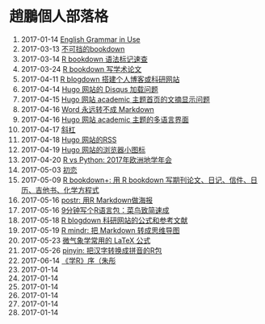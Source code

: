 # 趙鵬個人部落格

01. 2017-01-14 [English Grammar in Use](http://www.pzhao.org/zh/post/english-grammar-in-use/)
01. 2017-03-13 [不可挡的bookdown](http://www.pzhao.org/zh/post/inresistible-bookdown/)
01. 2017-03-14 [R bookdown 语法标记速查](http://www.pzhao.org/zh/post/bookdown-cheatsheet/)
01. 2017-03-24 [R bookdown 写学术论文](http://www.pzhao.org/zh/post/r-bookdown/)
01. 2017-04-11 [R blogdown 搭建个人博客或科研网站](http://www.pzhao.org/zh/post/r-blogdown/)
01. 2017-04-14 [Hugo 网站的 Disqus 加载问题](http://www.pzhao.org/zh/post/hogo-disques-problem/)
01. 2017-04-15 [Hugo 网站 academic 主题首页的文摘显示问题](http://www.pzhao.org/zh/post/hugo-academic-summary/)
01. 2017-04-16 [Word 永远转不成 Markdown](http://www.pzhao.org/zh/post/word-never-markdown/)
01. 2017-04-16 [Hugo 网站 academic 主题的多语言界面](http://www.pzhao.org/zh/post/hugo-multilingual/)
01. 2017-04-17 [斜杠](http://www.pzhao.org/zh/post/slash/)
01. 2017-04-18 [Hugo 网站的RSS](http://www.pzhao.org/zh/post/hugo-rss/)
01. 2017-04-19 [Hugo 网站的浏览器小图标](http://www.pzhao.org/zh/post/hugo-icon/)
01. 2017-04-20 [R vs Python: 2017年欧洲地学年会](http://www.pzhao.org/zh/post/egu2017/)
01. 2017-05-03 [初恋](http://www.pzhao.org/zh/post/cawas/)
01. 2017-05-09 [R bookdown+: 用 R bookdown 写期刊论文、日记、信件、日历、吉他书、化学方程式](http://www.pzhao.org/zh/post/bookdown-plus/)
01. 2017-05-16 [postr: 用R Markdown做海报](http://www.pzhao.org/zh/post/postr/)
01. 2017-05-16 [9分钟写个R语言包：菜鸟致简速成](http://www.pzhao.org/zh/post/rmickey/)
01. 2017-05-18 [R blogdown 科研网站的公式和参考文献](http://www.pzhao.org/zh/post/rblogdown-bib/)
01. 2017-05-19 [R mindr: 把 Markdown 转成思维导图](http://www.pzhao.org/zh/post/mindr/)
01. 2017-05-23 [微气象学常用的 LaTeX 公式](http://www.pzhao.org/zh/post/equations/)
01. 2017-05-26 [pinyin: 把汉字转换成拼音的R包](http://www.pzhao.org/zh/post/pinyin/)
01. 2017-06-14 [《学R》序（朱彤](http://www.pzhao.org/zh/post/preface_zhu/)
01. 2017-01-14 []()
01. 2017-01-14 []()
01. 2017-01-14 []()
01. 2017-01-14 []()
01. 2017-01-14 []()
01. 2017-01-14 []()
